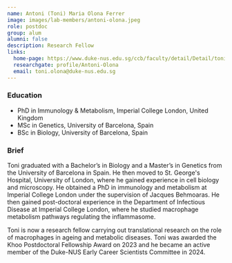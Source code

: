 ```yaml
---
name: Antoni (Toni) Maria Olona Ferrer 
image: images/lab-members/antoni-olona.jpeg
role: postdoc
group: alum
alumni: false
description: Research Fellow
links:
  home-page: https://www.duke-nus.edu.sg/ccb/faculty/detail/Detail/toni-olona
  researchgate: profile/Antoni-Olona
  email: toni.olona@duke-nus.edu.sg
---
```

### Education
- PhD in Immunology & Metabolism, Imperial College London, United Kingdom
- MSc in Genetics, University of Barcelona, Spain
- BSc in Biology, University of Barcelona, Spain
### Brief
Toni graduated with a Bachelor’s in Biology and a Master’s in Genetics from the University of Barcelona in Spain. He then moved to St. George's Hospital, University of London, where he gained experience in cell biology and microscopy. He obtained a PhD in immunology and metabolism at Imperial College London under the supervision of Jacques Behmoaras. He then gained post-doctoral experience in the Department of Infectious Disease at Imperial College London, where he studied macrophage metabolism pathways regulating the inflammasome. 

Toni is now a research fellow carrying out translational research on the role of macrophages in ageing and metabolic diseases. Toni was awarded the Khoo Postdoctoral Fellowship Award on 2023 and he became an active member of the Duke-NUS Early Career Scientists Committee in 2024.
